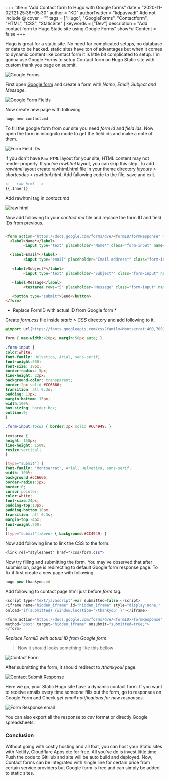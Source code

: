 +++
title = "Add Contact form to Hugo with Google forms"
date = "2020-11-02T21:25:36+05:30"
author = "KD"
authorTwitter = "kdpuvvadi" #do not include @
cover = ""
tags = ["Hugo", "GoogleForms", "Contactform", "HTML", "CSS", "StaticSite" ]
keywords = ["Dev"]
description = "Add contact form to Hugo Static site using Google Forms"
showFullContent = false
+++

Hugo is great for a static site. No need for complicated setups, no database or data to be hacked. static sites have ton of advantages but when it comes to dynamic content like contact form it is little bit complicated to setup. I'm gonna use Google Forms to setup Contact form on Hugo Static site with custom thank you page on submit.

![Google Forms](https://cdn.puvvadi.me/img/google-forms.webp)

First open [Google form](https://www.google.com/forms/about/) and create a form with *Name, Email, Subject and Message*.

![Google Form Fields](https://cdn.puvvadi.me/img/contact-form-google-form-fields.webp)

Now create new page with following

````bash
hugo new contact.md
````

To fill the google form from our site you need *form id* and *field ids*. Now open the form in incognito mode to get the field ids and make a note of them.

![Form Field IDs](https://cdn.puvvadi.me/img/google-form-fields.webp)

if you don't have `Raw HTML` layout for your site, HTML content may not render properly. If you've *rawhtml* layout, you can skip this step.
To add *rawhtml* layout create rawhtml.html file in your theme directory *layouts > shortcodes > rawhtml.html*. Add fallowing code to the file, save and exit.

````html
<!-- raw html -->
{{.Inner}}
````

Add rawhtml tag in *contact.md*

![raw html](https://cdn.puvvadi.me/img/rawhtml.webp)

Now add following to your *contact.md* file and replace the form ID and field IDs from previous.

````html

<form action="https://docs.google.com/forms/d/e/<formID/formResponse" method="post" target="hidden_iframe" onsubmit="submitted=true">
  <label>Name*</label>
        <input type="text" placeholder="Name*" class="form-input" name="entry.719211028" required>

  <label>Email*</label>
        <input type="email" placeholder="Email address*" class="form-input" name="entry.1119409224" required>

   <label>Subject*</label>
        <input type="text" placeholder="Subject*" class="form-input" name="entry.1043109960" required>

   <label>Message</label>
        <textarea rows="5" placeholder="Message" class="form-input" name="entry.1348223678" ></textarea>

   <button type="submit">Send</button>
</form>

````

* Replace FormID with actual ID from Google form *

Create *form.css* file inside *static > CSS* directory and add following to it.

````css
@import url(https://fonts.googleapis.com/css?family=Montserrat:400,700);

form { max-width:420px; margin:50px auto; }

.form-input {
color:white;
font-family: Helvetica, Arial, sans-serif;
font-weight:500;
font-size: 18px;
border-radius: 5px;
line-height: 22px;
background-color: transparent;
border:2px solid #CC6666;
transition: all 0.3s;
padding: 13px;
margin-bottom: 15px;
width:100%;
box-sizing: border-box;
outline:0;
}

.form-input:focus { border:2px solid #CC4949; }

textarea {
height: 150px;
line-height: 150%;
resize:vertical;
}

[type="submit"] {
font-family: 'Montserrat', Arial, Helvetica, sans-serif;
width: 100%;
background:#CC6666;
border-radius:5px;
border:0;
cursor:pointer;
color:white;
font-size:24px;
padding-top:10px;
padding-bottom:10px;
transition: all 0.3s;
margin-top:-4px;
font-weight:700;
}
[type="submit"]:hover { background:#CC4949; }

````

Now add following line to link the CSS to the form.

````css
<link rel="stylesheet" href="/css/form.css">
````

Now try filling and submitting the form. You may've observed that after submission, page is redirecting to default Google form response page. To fix it first create a new page with following

````js
hugo new thankyou.md
````

Add following to contact page html just before *form* tag.

````js
<script type="text/javascript">var submitted=false;</script>
<iframe name="hidden_iframe" id="hidden_iframe" style="display:none;" 
onload="if(submitted) {window.location='/thankyou';}"></iframe>

<form action="https://docs.google.com/forms/d/e/<formID>/formResponse" 
method="post" target="hidden_iframe" onsubmit="submitted=true;">
</form>
````

*Replace FormID with actual ID from Google form*.

> Now it should looks something like this bellow

![Contact Form](https://cdn.puvvadi.me/img/contact-form.webp)

After submitting the form, it should redirect to */thankyou/* page.

![Contact Submit Response](https://cdn.puvvadi.me/img/contact-res.webp)

Here we go, your Static Hugo site have a dynamic contact form. If you want to receive emails every time someone fills out the form, go to responses on Google Form and Check *get email notifications for new responses*.

![Form Response email](https://cdn.puvvadi.me/img/google-form-res-email.webp)

You can also export all the response to *csv* format or directly Google spreadsheets.

### Conclusion

Without going with costly hosting and all that, you can host your Static sites with Netlify, Cloudflare Apps etc for free. All you've do is invest little time. Push the code to GitHub and site will be auto build and deployed. Now, Contact forms can be integrated with single line for certain price from certain service providers but Google form is free and can simply be added to static sites.
